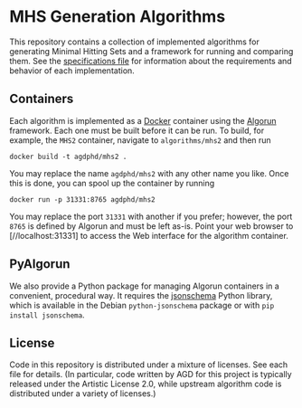 # MHS Generation Algorithms
This repository contains a collection of implemented algorithms for generating Minimal Hitting Sets and a framework for running and comparing them.
See the [specifications file](specifications.md) for information about the requirements and behavior of each implementation.

## Containers
Each algorithm is implemented as a [Docker][] container using the [Algorun][] framework.
Each one must be built before it can be run.
To build, for example, the `MHS2` container, navigate to `algorithms/mhs2` and then run

    docker build -t agdphd/mhs2 .

You may replace the name `agdphd/mhs2` with any other name you like.
Once this is done, you can spool up the container by running

    docker run -p 31331:8765 agdphd/mhs2

You may replace the port `31331` with another if you prefer; however, the port `8765` is defined by Algorun and must be left as-is.
Point your web browser to [//localhost:31331] to access the Web interface for the algorithm container.

## PyAlgorun
We also provide a Python package for managing Algorun containers in a convenient, procedural way.
It requires the [jsonschema] Python library, which is available in the Debian `python-jsonschema` package or with `pip install jsonschema`.

## License
Code in this repository is distributed under a mixture of licenses.
See each file for details.
(In particular, code written by AGD for this project is typically released under the Artistic License 2.0, while upstream algorithm code is distributed under a variety of licenses.)

[docker]: //docker.io "Docker"
[algorun]: //algorun.org "Algorun"
[jsonschema]: //pypi.python.org/pypi/jsonschema "Python-jsonschema"
